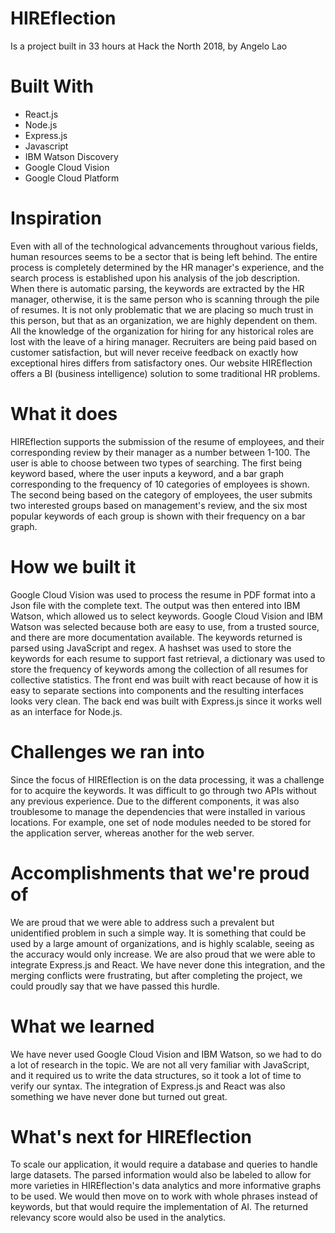 # HIREflection
Is a project built in 33 hours at Hack the North 2018, by Angelo Lao

# Built With
* React.js
* Node.js
* Express.js
* Javascript
* IBM Watson Discovery
* Google Cloud Vision
* Google Cloud Platform

# Inspiration
Even with all of the technological advancements throughout various fields, human resources seems to be a sector that is being left behind. The entire process is completely determined by the HR manager's experience, and the search process is established upon his analysis of the job description. When there is automatic parsing, the keywords are extracted by the HR manager, otherwise, it is the same person who is scanning through the pile of resumes. It is not only problematic that we are placing so much trust in this person, but that as an organization, we are highly dependent on them. All the knowledge of the organization for hiring for any historical roles are lost with the leave of a hiring manager. Recruiters are being paid based on customer satisfaction, but will never receive feedback on exactly how exceptional hires differs from satisfactory ones. Our website HIREflection offers a BI (business intelligence) solution to some traditional HR problems.

# What it does
HIREflection supports the submission of the resume of employees, and their corresponding review by their manager as a number between 1-100. The user is able to choose between two types of searching. The first being keyword based, where the user inputs a keyword, and a bar graph corresponding to the frequency of 10 categories of employees is shown. The second being based on the category of employees, the user submits two interested groups based on management's review, and the six most popular keywords of each group is shown with their frequency on a bar graph.

# How we built it
Google Cloud Vision was used to process the resume in PDF format into a Json file with the complete text. The output was then entered into IBM Watson, which allowed us to select keywords. Google Cloud Vision and IBM Watson was selected because both are easy to use, from a trusted source, and there are more documentation available. The keywords returned is parsed using JavaScript and regex. A hashset was used to store the keywords for each resume to support fast retrieval, a dictionary was used to store the frequency of keywords among the collection of all resumes for collective statistics. The front end was built with react because of how it is easy to separate sections into components and the resulting interfaces looks very clean. The back end was built with Express.js since it works well as an interface for Node.js.

# Challenges we ran into
Since the focus of HIREflection is on the data processing, it was a challenge for to acquire the keywords. It was difficult to go through two APIs without any previous experience. Due to the different components, it was also troublesome to manage the dependencies that were installed in various locations. For example, one set of node modules needed to be stored for the application server, whereas another for the web server.

# Accomplishments that we're proud of
We are proud that we were able to address such a prevalent but unidentified problem in such a simple way. It is something that could be used by a large amount of organizations, and is highly scalable, seeing as the accuracy would only increase. We are also proud that we were able to integrate Express.js and React. We have never done this integration, and the merging conflicts were frustrating, but after completing the project, we could proudly say that we have passed this hurdle.

# What we learned
We have never used Google Cloud Vision and IBM Watson, so we had to do a lot of research in the topic. We are not all very familiar with JavaScript, and it required us to write the data structures, so it took a lot of time to verify our syntax. The integration of Express.js and React was also something we have never done but turned out great.

# What's next for HIREflection
To scale our application, it would require a database and queries to handle large datasets. The parsed information would also be labeled to allow for more varieties in HIREflection's data analytics and more informative graphs to be used. We would then move on to work with whole phrases instead of keywords, but that would require the implementation of AI. The returned relevancy score would also be used in the analytics.


